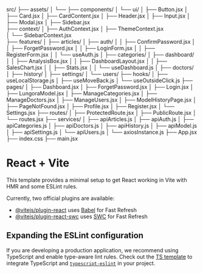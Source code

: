 src/
├── assets/
│   └──
├── components/
│   └── ui/
│       ├── Button.jsx
│       ├── Card.jsx
│       ├── CardContent.jsx
│       ├── Header.jsx
│       ├── Input.jsx
│       ├── Modal.jsx
│       ├── Sidebar.jsx       
├── context/
│   ├── AuthContext.jsx
│   ├── ThemeContext.jsx            
│   └── SidebarContext.jsx             
├── features/
│   ├── articles/
│   ├── auth/
│   │   ├── ConfirmPassword.jsx
│   │   ├── ForgetPassword.jsx
│   │   ├── LoginForm.jsx
│   │   ├── RegisterForm.jsx
│   │   └── useAuth.js
│   ├── categories/
│   ├── dashboard/
│   │   ├── AnalysisBox.jsx
│   │   ├── DashboardLayout.jsx
│   │   ├── SalesChart.jsx
│   │   ├── Stats.jsx
│   │   └── useDashboard.js
│   ├── doctors/
│   ├── history/
│   ├── settings/
│   └── users/
├── hooks/
│   ├── useLocalStorage.js
│   ├── useMoveBack.js
│   └── useOutsideClick.js
├── pages/
│   ├── Dashboard.jsx
│   ├── ForgetPassword.jsx
│   ├── Login.jsx
│   ├── LungoraModel.jsx
│   ├── ManageCategories.jsx
│   ├── ManageDoctors.jsx
│   ├── ManageUsers.jsx
│   ├── ModelHistoryPage.jsx
│   ├── PageNotFound.jsx
│   ├── Profile.jsx
│   ├── Register.jsx
│   └── Settings.jsx
├── routes/
│   ├── ProtectedRoute.jsx
│   ├── PublicRoute.jsx
│   └── routes.jsx
├── services/
│   ├── apiArticles.js
│   ├── apiAuth.js
│   ├── apiCategories.js
│   ├── apiDoctors.js
│   ├── apiHistory.js
│   ├── apiModel.js
│   ├── apiSettings.js
│   └── apiUsers.js
│   └── axiosInstance.js
├── App.jsx
├── index.css
├── main.jsx



# React + Vite

This template provides a minimal setup to get React working in Vite with HMR and some ESLint rules.

Currently, two official plugins are available:

- [@vitejs/plugin-react](https://github.com/vitejs/vite-plugin-react/blob/main/packages/plugin-react/README.md) uses [Babel](https://babeljs.io/) for Fast Refresh
- [@vitejs/plugin-react-swc](https://github.com/vitejs/vite-plugin-react-swc) uses [SWC](https://swc.rs/) for Fast Refresh

## Expanding the ESLint configuration

If you are developing a production application, we recommend using TypeScript and enable type-aware lint rules. Check out the [TS template](https://github.com/vitejs/vite/tree/main/packages/create-vite/template-react-ts) to integrate TypeScript and [`typescript-eslint`](https://typescript-eslint.io) in your project.
